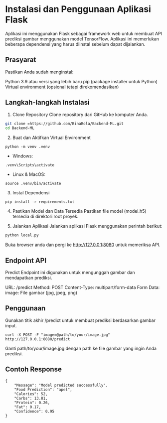 # Instalasi dan Penggunaan Aplikasi Flask

Aplikasi ini menggunakan Flask sebagai framework web untuk membuat API prediksi gambar menggunakan model TensorFlow. Aplikasi ini memerlukan beberapa dependensi yang harus diinstal sebelum dapat dijalankan.

## Prasyarat

Pastikan Anda sudah menginstal:

Python 3.9 atau versi yang lebih baru
pip (package installer untuk Python)
Virtual environment (opsional tetapi direkomendasikan)

## Langkah-langkah Instalasi

1. Clone Repository
Clone repository dari GitHub ke komputer Anda.

```bash
git clone =https://github.com/BinaBola/Backend-ML.git
cd Backend-ML
```

2. Buat dan Aktifkan Virtual Environment

```
python -m venv .venv
```

- Windows:

```
.venv\Scripts\activate
```

- Linux & MacOS:

```
source .venv/bin/activate
```

3. Instal Dependensi

```
pip install -r requirements.txt
```
4. Pastikan Model dan Data Tersedia
Pastikan file model (model.h5) tersedia di direktori root proyek.

5. Jalankan Aplikasi
Jalankan aplikasi Flask menggunakan perintah berikut:

```bash
python local.py
```

Buka browser anda dan pergi ke http://127.0.0.1:8080 untuk memeriksa API.

## Endpoint API

Predict
Endpoint ini digunakan untuk mengunggah gambar dan mendapatkan prediksi.

URL: /predict
Method: POST
Content-Type: multipart/form-data
Form Data:
image: File gambar (jpg, jpeg, png)

## Penggunaan

Gunakan titik akhir /predict untuk membuat prediksi berdasarkan gambar input.

```
curl -X POST -F "image=@path/to/your/image.jpg" http://127.0.0.1:8080/predict
```

Ganti path/to/your/image.jpg dengan path ke file gambar yang ingin Anda prediksi.

## Contoh Response

```
{
    "Message": "Model predicted successfully",
    "Food Prediction": "apel",
    "Calories": 52,
    "Carbs": 13.81,
    "Protein": 0.26,
    "Fat": 0.17,
    "Confidence": 0.95
}
```
